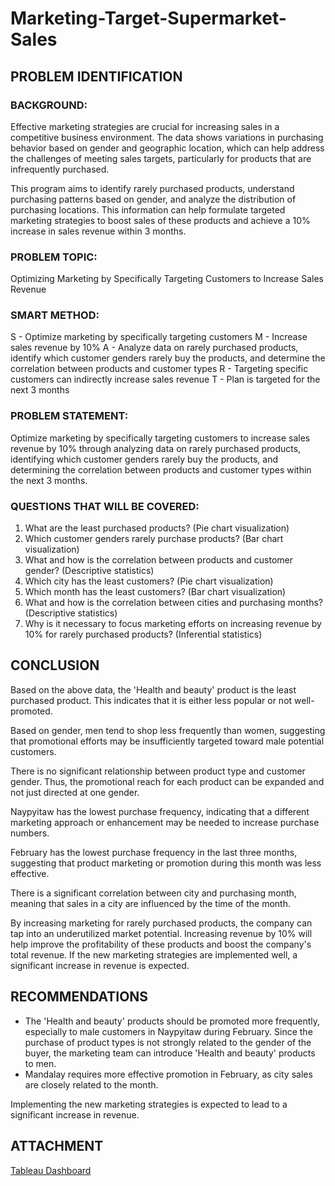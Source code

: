 # Marketing-Target-Supermarket-Sales

## PROBLEM IDENTIFICATION
### BACKGROUND:
Effective marketing strategies are crucial for increasing sales in a competitive business environment. The data shows variations in purchasing behavior based on gender and geographic location, which can help address the challenges of meeting sales targets, particularly for products that are infrequently purchased.

This program aims to identify rarely purchased products, understand purchasing patterns based on gender, and analyze the distribution of purchasing locations. This information can help formulate targeted marketing strategies to boost sales of these products and achieve a 10% increase in sales revenue within 3 months.

### PROBLEM TOPIC:
Optimizing Marketing by Specifically Targeting Customers to Increase Sales Revenue

### SMART METHOD:
S - Optimize marketing by specifically targeting customers
M - Increase sales revenue by 10%
A - Analyze data on rarely purchased products, identify which customer genders rarely buy the products, and determine the correlation between products and customer types
R - Targeting specific customers can indirectly increase sales revenue
T - Plan is targeted for the next 3 months

###  PROBLEM STATEMENT:
Optimize marketing by specifically targeting customers to increase sales revenue by 10% through analyzing data on rarely purchased products, identifying which customer genders rarely buy the products, and determining the correlation between products and customer types within the next 3 months.

### QUESTIONS THAT WILL BE COVERED:
1. What are the least purchased products? (Pie chart visualization)
2. Which customer genders rarely purchase products? (Bar chart visualization)
3. What and how is the correlation between products and customer gender? (Descriptive statistics)
4. Which city has the least customers? (Pie chart visualization)
5. Which month has the least customers? (Bar chart visualization)
6. What and how is the correlation between cities and purchasing months? (Descriptive statistics)
7. Why is it necessary to focus marketing efforts on increasing revenue by 10% for rarely purchased products? (Inferential statistics)

## CONCLUSION

Based on the above data, the 'Health and beauty' product is the least purchased product. This indicates that it is either less popular or not well-promoted.

Based on gender, men tend to shop less frequently than women, suggesting that promotional efforts may be insufficiently targeted toward male potential customers.

There is no significant relationship between product type and customer gender. Thus, the promotional reach for each product can be expanded and not just directed at one gender.

Naypyitaw has the lowest purchase frequency, indicating that a different marketing approach or enhancement may be needed to increase purchase numbers.

February has the lowest purchase frequency in the last three months, suggesting that product marketing or promotion during this month was less effective.

There is a significant correlation between city and purchasing month, meaning that sales in a city are influenced by the time of the month.

By increasing marketing for rarely purchased products, the company can tap into an underutilized market potential. Increasing revenue by 10% will help improve the profitability of these products and boost the company's total revenue. If the new marketing strategies are implemented well, a significant increase in revenue is expected.

## RECOMMENDATIONS

- The 'Health and beauty' products should be promoted more frequently, especially to male customers in Naypyitaw during February. Since the purchase of product types is not strongly related to the gender of the buyer, the marketing team can introduce 'Health and beauty' products to men.
- Mandalay requires more effective promotion in February, as city sales are closely related to the month.

Implementing the new marketing strategies is expected to lead to a significant increase in revenue.

## ATTACHMENT
[Tableau Dashboard](https://public.tableau.com/shared/JPFC3SSQ6?:display_count=n&:origin=viz_sha)
